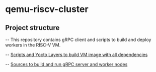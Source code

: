# qemu-riscv-cluster

## Project structure
-- This repository contains gRPC client and scripts to build and deploy workers in the RISC-V VM.

-- [Scripts and Yocto Layers to build VM image with all dependencies](https://github.com/moevm/vm_build_risc_v)

-- [Sources to build and run gRPC server and worker nodes](https://github.com/moevm/grpc_server)
